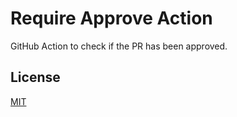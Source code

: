 # Require Approve Action

GitHub Action to check if the PR has been approved.

## License

[MIT](LICENSE.md)
